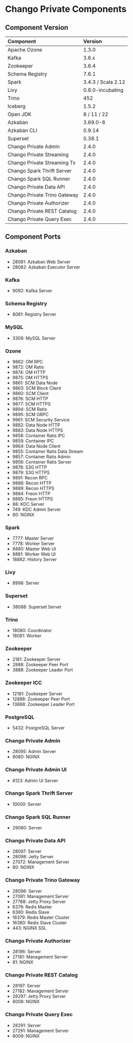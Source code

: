 # Chango Private Components


## Component Version


| Component                    | Version            | 
|:-----------------------------|:-------------------| 
| Apache Ozone                 | 1.3.0              | 
| Kafka                        | 3.6.x              | 
| Zookeeper                    | 3.6.4              | 
| Schema Registry              | 7.6.1              | 
| Spark                        | 3.4.3 / Scala 2.12 | 
| Livy                         | 0.8.0-incubating   | 
| Trino                        | 452                | 
| Iceberg                      | 1.5.2              | 
| Open JDK                     | 8 / 11 / 22        | 
| Azkaban                      | 3.69.0-8           | 
| Azkaban CLI                  | 0.9.14             |
| Superset                     | 0.38.1             |
| Chango Private Admin         | 2.4.0              | 
| Chango Private Streaming     | 2.4.0              | 
| Chango Private Streaming Tx  | 2.4.0              | 
| Chango Spark Thrift Server   | 2.4.0              | 
| Chango Spark SQL Runner      | 2.4.0              | 
| Chango Private Data API      | 2.4.0              | 
| Chango Private Trino Gateway | 2.4.0              | 
| Chango Private Authorizer    | 2.4.0              | 
| Chango Private REST Catalog  | 2.4.0              |
| Chango Private Query Exec    | 2.4.0              |

## Component Ports

### Azkaban
- 28081: Azkaban Web Server
- 28082: Azkaban Executor Server

### Kafka
- 9092: Kafka Server

### Schema Registry
- 8081: Registry Server

### MySQL
- 3306: MySQL Server

### Ozone
- 9862: OM RPC
- 9872: OM Ratis
- 9874: OM HTTP
- 9875: OM HTTPS
- 9861: SCM Data Node
- 9863: SCM Block Client
- 9860: SCM Client
- 9876: SCM HTTP
- 9877: SCM HTTPS
- 9894: SCM Ratis
- 9895: SCM GRPC
- 9961: SCM Security Service
- 9882: Data Node HTTP
- 9883: Data Node HTTPS
- 9858: Container Ratis IPC
- 9859: Container IPC
- 9864: Data Node Client
- 9855: Container Ratis Data Stream
- 9857: Container Ratis Admin
- 9856: Container Ratis Server
- 9878: S3G HTTP
- 9879: S3G HTTPS
- 9891: Recon RPC
- 9888: Recon HTTP
- 9889: Recon HTTPS
- 9884: Freon HTTP
- 9885: Freon HTTPS
- 88: KDC Server
- 749: KDC Admin Server
- 80: NGINX

### Spark
- 7777: Master Server
- 7778: Worker Server
- 8880: Master Web UI
- 8881: Worker Web UI
- 18882: History Server

### Livy
- 8998: Server

### Superset
- 38088: Superset Server

### Trino
- 18080: Coordinator 
- 18081: Worker

### Zookeeper
- 2181: Zookeeper Server 
- 2888: Zookeeper Peer Port 
- 3888: Zookeeper Leader Port

### Zookeeper ICC
- 12181: Zookeeper Server
- 12888: Zookeeper Peer Port
- 13888: Zookeeper Leader Port

### PostgreSQL
- 5432: PostgreSQL Server

### Chango Private Admin
- 28095: Admin Server 
- 8080: NGINX

### Chango Private Admin UI
- 8123: Admin UI Server

### Chango Spark Thrift Server
- 10000: Server

### Chango Spark SQL Runner
- 29080: Server

### Chango Private Data API
- 28097: Server 
- 28098: Jetty Server 
- 27072: Management Server 
- 80: NGINX

### Chango Private Trino Gateway
- 28096: Server 
- 27081: Management Server 
- 27788: Jetty Proxy Server 
- 6379: Redis Master
- 6380: Redis Slave
- 16379: Redis Master Cluster
- 16380: Redis Slave Cluster
- 443: NGINX SSL

### Chango Private Authorizer
- 28196: Server 
- 27181: Management Server 
- 81: NGINX

### Chango Private REST Catalog
- 28197: Server 
- 27182: Management Server 
- 28297: Jetty Proxy Server 
- 8008: NGINX

### Chango Private Query Exec
- 28291: Server
- 27291: Management Server
- 8009: NGINX


